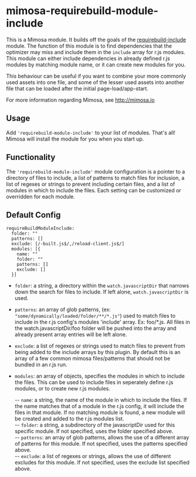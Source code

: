mimosa-requirebuild-module-include
===========

This is a Mimosa module. It builds off the goals of the [requirebuild-include](https://github.com/CraigCav/mimosa-requirebuild-include) module. The function of this module is to find dependencies that the optimizer may miss and include them in the `include` array for r.js modules. This module can either include dependencies in already defined r.js modules by matching module name, or it can create new modules for you.

This behaviour can be useful if you want to combine your more commonly used assets into one file, and some of the lesser used assets into another file that can be loaded after the initial page-load/app-start.

For more information regarding Mimosa, see http://mimosa.io

## Usage

Add `'requirebuild-module-include'` to your list of modules.  That's all!  Mimosa will install the module for you when you start up.

## Functionality

The `'requirebuild-module-include'` module configuration is a pointer to a directory of files to include, a list of patterns to match files for inclusion, a list of regexes or strings to prevent including certain files, and a list of modules in which to include the files. Each setting can be customized or overridden for each module. 

## Default Config

```
requireBuildModuleInclude:
  folder: ""
  patterns: []
  exclude: [/-built.js$/,/reload-client.js$/]
  modules: [{
    name: ""
    folder: ""
    patterns: []
    exclude: []
  }]
```

* `folder`: a string, a directory within the `watch.javascriptDir` that narrows down the search for files to include.  If left alone, `watch.javascriptDir` is used.
* `patterns`: an array of glob patterns, (ex: `"some/dynamically/loaded/folder/**/*.js"`) used to match files to include in the r.js config's modules 'include' array.  Ex: foo/*.js. All files in the watch.javascriptDir/foo folder will be pushed into the array and already present array entries will be left alone.
* `exclude`: a list of regexes or strings used to match files to prevent from being added to the include arrays by this plugin. By default this is an array of a few common mimosa files/patterns that should not be bundled in an r.js run.
* `modules`: an array of objects, specifies the modules in which to include the files. This can be used to include files in seperately define r.js modules, or to create new r.js modules.  

    -- `name`: a string, the name of the module in which to include the files. If the name matches that of a module in the r.js config, it will include the files in that module. If no matching module is found, a new module will be created and added to the r.js modules list.  
    -- `folder`: a string, a subdirectory of the javascriptDir used for this specific module. If not specified, uses the folder specified above.  
    -- `patterns`: an array of glob patterns, allows the use of a different array of patterns for this module. If not specified, uses the patterns specified above.  
    -- `exclude`: a list of regexes or strings, allows the use of different excludes for this module. If not specified, uses the exclude list specified above.
